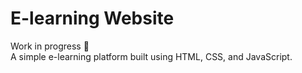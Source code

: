 # E-learning Website  

Work in progress 🚀  
A simple e-learning platform built using HTML, CSS, and JavaScript.  
